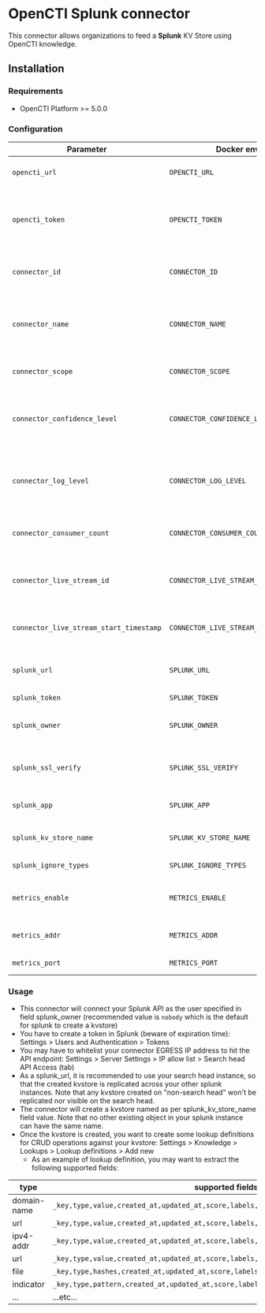# OpenCTI Splunk connector

This connector allows organizations to feed a **Splunk** KV Store using OpenCTI knowledge.

## Installation

### Requirements

- OpenCTI Platform >= 5.0.0

### Configuration

| Parameter                               | Docker envvar                           | Mandatory | Description                                                                                   |
|-----------------------------------------|-----------------------------------------| --------- |-----------------------------------------------------------------------------------------------|
| `opencti_url`                           | `OPENCTI_URL`                           | Yes       | The URL of the OpenCTI platform.                                                              |
| `opencti_token`                         | `OPENCTI_TOKEN`                         | Yes       | The default admin token configured in the OpenCTI platform parameters file.                   |
| `connector_id`                          | `CONNECTOR_ID`                          | Yes       | A valid arbitrary `UUIDv4` that must be unique for this connector.                            |
| `connector_name`                        | `CONNECTOR_NAME`                        | Yes       | The name of the Splunk instance, to identify it if you have multiple Splunk connectors.       |
| `connector_scope`                       | `CONNECTOR_SCOPE`                       | Yes       | Must be `splunk`, not used in this connector.                                                 |
| `connector_confidence_level`            | `CONNECTOR_CONFIDENCE_LEVEL`            | Yes       | The default confidence level for created sightings (a number between 1 and 4).                |
| `connector_log_level`                   | `CONNECTOR_LOG_LEVEL`                   | Yes       | The log level for this connector, could be `debug`, `info`, `warn` or `error` (less verbose). |
| `connector_consumer_count`              | `CONNECTOR_CONSUMER_COUNT`              | No        | Number of consumer/worker that will push data to Splunk.                                      |
| `connector_live_stream_id`              | `CONNECTOR_LIVE_STREAM_ID`              | Yes       | The Live Stream ID of the stream created in the OpenCTI interface.                            |
| `connector_live_stream_start_timestamp` | `CONNECTOR_LIVE_STREAM_START_TIMESTAMP` | No        | Start timestamp used on connector first start.                                                |
| `splunk_url`                            | `SPLUNK_URL`                            | Yes       | The Splunk instances REST API URLs as array                                                   |
| `splunk_token`                          | `SPLUNK_TOKEN`                          | Yes       | The Splunk token                                                                              |
| `splunk_owner`                          | `SPLUNK_OWNER`                          | Yes       | The Splunk KV store owners as array (same order as URLs)                                      |
| `splunk_ssl_verify`                     | `SPLUNK_SSL_VERIFY`                     | Yes       | Enable the SSL certificate check for all instances (default: `true`)                          |
| `splunk_app`                            | `SPLUNK_APP`                            | Yes       | The app of the KV Store for all instances.                                                    |
| `splunk_kv_store_name`                  | `SPLUNK_KV_STORE_NAME`                  | Yes       | The name of the KV Store for all instances.                                                   |
| `splunk_ignore_types`                   | `SPLUNK_IGNORE_TYPES`                   | Yes       | The list of entity types to ignore.                                                           |
| `metrics_enable`                        | `METRICS_ENABLE`                        | No        | Whether or not Prometheus metrics should be enabled.                                          |
| `metrics_addr`                          | `METRICS_ADDR`                          | No        | Bind IP address to use for metrics endpoint.                                                  |
| `metrics_port`                          | `METRICS_PORT`                          | No        | Port to use for metrics endpoint.                                                             |

### Usage

- This connector will connect your Splunk API as the user specified in field splunk_owner (recommended value is `nobody` which is the default for splunk to create a kvstore)
- You have to create a token in Splunk (beware of expiration time): Settings > Users and Authentication > Tokens
- You may have to whitelist your connector EGRESS IP address to hit the API endpoint: Settings > Server Settings > IP allow list > Search head API Access (tab)
- As a splunk_url, it is recommended to use your search head instance, so that the created kvstore is replicated across your other splunk instances. Note that any kvstore created on "non-search head" won't be replicated nor visible on the search head.
- The connector will create a kvstore named as per splunk_kv_store_name field value. Note that no other existing object in your splunk instance can have the same name.
- Once the kvstore is created, you want to create some lookup definitions for CRUD operations against your kvstore: Settings > Knowledge > Lookups > Lookup definitions > Add new
  - As an example of lookup definition, you may want to extract the following supported fields:

| type        | supported fields                                                                         |
| ----------- | ---------------------------------------------------------------------------------------- |
| domain-name | `_key,type,value,created_at,updated_at,score,labels,created_by`                          |
| url         | `_key,type,value,created_at,updated_at,score,labels,created_by`                          |
| ipv4-addr   | `_key,type,value,created_at,updated_at,score,labels,created_by`                          |
| url         | `_key,type,value,created_at,updated_at,score,labels,created_by`                          |
| file        | `_key,type,hashes,created_at,updated_at,score,labels,created_by`                         |
| indicator   | `_key,type,pattern,created_at,updated_at,score,labels,splunk_queries.queries,created_by` |
| ...         | ...etc...                                                                                |
